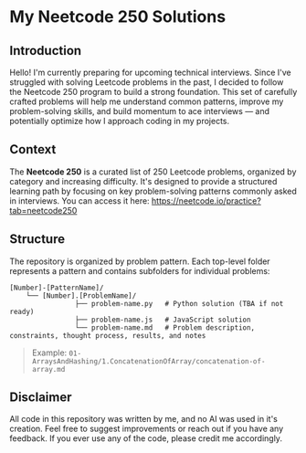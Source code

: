 # My Neetcode 250 Solutions

## Introduction

Hello! I'm currently preparing for upcoming technical interviews. Since I've struggled with solving Leetcode problems in the past, I decided to follow the Neetcode 250 program to build a strong foundation. This set of carefully crafted problems will help me understand common patterns, improve my problem-solving skills, and build momentum to ace interviews — and potentially optimize how I approach coding in my projects.

## Context

The **Neetcode 250** is a curated list of 250 Leetcode problems, organized by category and increasing difficulty. It's designed to provide a structured learning path by focusing on key problem-solving patterns commonly asked in interviews. You can access it here: https://neetcode.io/practice?tab=neetcode250

## Structure

The repository is organized by problem pattern. Each top-level folder represents a pattern and contains subfolders for individual problems:

```
[Number]-[PatternName]/
    └── [Number].[ProblemName]/
                ├── problem-name.py   # Python solution (TBA if not ready)
                ├── problem-name.js   # JavaScript solution
                └── problem-name.md   # Problem description, constraints, thought process, results, and notes
```


> Example: `01-ArraysAndHashing/1.ConcatenationOfArray/concatenation-of-array.md`

## Disclaimer

All code in this repository was written by me, and no AI was used in it's creation.
Feel free to suggest improvements or reach out if you have any feedback. If you ever use any of the code, please credit me accordingly.

